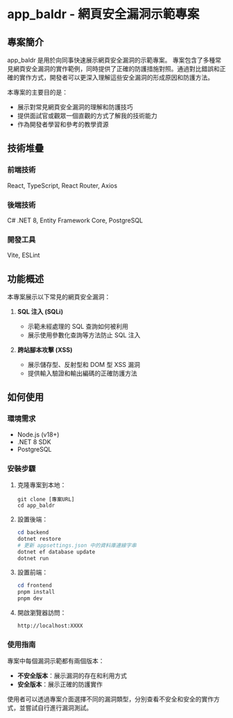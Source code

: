 # app_baldr - 網頁安全漏洞示範專案

## 專案簡介

app_baldr 是用於向同事快速展示網頁安全漏洞的示範專案。
專案包含了多種常見網頁安全漏洞的實作範例，同時提供了正確的防護措施對照。通過對比錯誤和正確的實作方式，開發者可以更深入理解這些安全漏洞的形成原因和防護方法。

本專案的主要目的是：

- 展示對常見網頁安全漏洞的理解和防護技巧
- 提供面試官或觀眾一個直觀的方式了解我的技術能力
- 作為開發者學習和參考的教學資源

## 技術堆疊

### 前端技術

React, TypeScript, React Router, Axios

### 後端技術

C# .NET 8, Entity Framework Core, PostgreSQL

### 開發工具

Vite, ESLint

## 功能概述

本專案展示以下常見的網頁安全漏洞：

1. **SQL 注入 (SQLi)**

   - 示範未經處理的 SQL 查詢如何被利用
   - 展示使用參數化查詢等方法防止 SQL 注入

2. **跨站腳本攻擊 (XSS)**

   - 展示儲存型、反射型和 DOM 型 XSS 漏洞
   - 提供輸入驗證和輸出編碼的正確防護方法

## 如何使用

### 環境需求

- Node.js (v18+)
- .NET 8 SDK
- PostgreSQL

### 安裝步驟

1. 克隆專案到本地：

   ```
   git clone [專案URL]
   cd app_baldr
   ```

2. 設置後端：

   ```powershell
   cd backend
   dotnet restore
   # 更新 appsettings.json 中的資料庫連線字串
   dotnet ef database update
   dotnet run
   ```

3. 設置前端：

   ```powershell
   cd frontend
   pnpm install
   pnpm dev
   ```

4. 開啟瀏覽器訪問：
   ```
   http://localhost:XXXX
   ```

### 使用指南

專案中每個漏洞示範都有兩個版本：

- **不安全版本**：展示漏洞的存在和利用方式
- **安全版本**：展示正確的防護實作

使用者可以透過專案介面選擇不同的漏洞類型，分別查看不安全和安全的實作方式，並嘗試自行進行漏洞測試。
